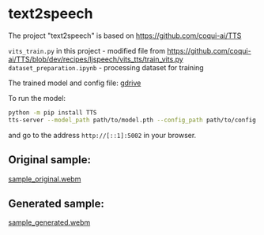 # text2speech

The project "text2speech" is based on https://github.com/coqui-ai/TTS

```vits_train.py``` in this project - modified file from https://github.com/coqui-ai/TTS/blob/dev/recipes/ljspeech/vits_tts/train_vits.py
```dataset_preparation.ipynb``` - processing dataset for training

The trained model and config file: [gdrive](https://drive.google.com/file/d/1ADS4K64_znBYanfXLUY2nsOTbDlBWTpY/view?usp=sharing)

To run the model:
```sh
python -m pip install TTS
tts-server --model_path path/to/model.pth --config_path path/to/config.json
```
and go to the address ```http://[::1]:5002``` in your browser. 
## Original sample:

[sample_original.webm](https://github.com/Cashaqu/text2speech/assets/131269265/1df67ca8-b604-45fc-b6db-df0f89265eb7)


## Generated sample:

[sample_generated.webm](https://github.com/Cashaqu/text2speech/assets/131269265/4cffb84d-dd27-43f2-ad27-565b25478db2)
